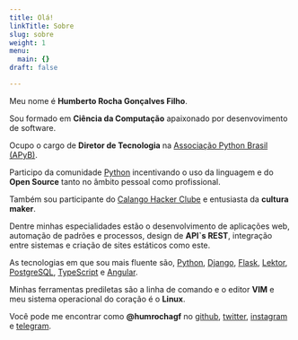 ```yaml
---
title: Olá!
linkTitle: Sobre
slug: sobre
weight: 1
menu:
  main: {}
draft: false

---
```

Meu nome é **Humberto Rocha Gonçalves Filho**.

Sou formado em **Ciência da Computação** apaixonado por desenvovimento de software.

Ocupo o cargo de **Diretor de Tecnologia** na [Associação Python Brasil (APyB)](https://associados.python.org.br).

Participo da comunidade [Python](http://python.org.br) incentivando o uso da linguagem e do **Open Source** tanto no âmbito pessoal como profissional.

Também sou participante do [Calango Hacker Clube](http://calango.club) e entusiasta da **cultura maker**.

Dentre minhas especialidades estão o desenvolvimento de aplicações web, automação de padrões e processos, design de **API`s REST**, integração entre sistemas e criação de sites estáticos como este.

As tecnologias em que sou mais fluente são, [Python](https://www.python.org), [Django](https://www.djangoproject.com), [Flask](http://flask.pocoo.org), [Lektor](https://www.getlektor.com), [PostgreSQL](https://www.postgresql.org/), [TypeScript](https://www.typescriptlang.org) e [Angular](https://angular.io).

Minhas ferramentas prediletas são a linha de comando e o editor **VIM** e meu sistema operacional do coração é o **Linux**.

Você pode me encontrar como **@humrochagf** no [github](https://github.com/humrochagf), [twitter](https://twitter.com/humrochagf), [instagram](https://www.instagram.com/humrochagf) e [telegram](https://t.me/humrochagf).
